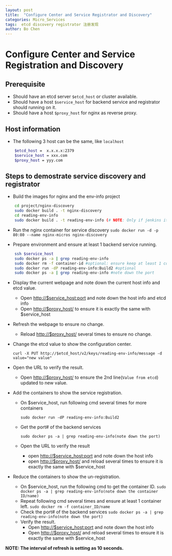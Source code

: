 ```yaml
---
layout: post
title:  "Configure Center and Service Registrator and Discovery"
categories: Micro_Services
tags:  etcd discovery registrator 注册发现
author: Bo Chen
---
```

# Configure Center and Service Registration and Discovery

## Prerequisite

* Should have an etcd server `$etcd_host` or cluster available.
* Should have a host `$service_host` for backend service and registrator should running on it.
* Should have a host `$proxy_host` for nginx as reverse proxy.

## Host information

* The following 3 host can be the same, like `localhost`

```bash
    $etcd_host =  x.x.x.x:2379
    $service_host = xxx.com
    $proxy_host = yyy.com
```

## Steps to demostrate service discovery and registrator

* Build the images for nginx and the env-info project

```bash
    cd project/nginx-discovery
    sudo docker build . -t nginx-discovery
    cd reading-env-info
    sudo docker build . -t reading-env-info (# NOTE: Only if jenkins item not work)
```

* Run the nginx container for service discovery
    `sudo docker run -d -p 80:80 --name nginx-micros nginx-discovery`

* Prepare environment and ensure at least 1 backend service running.

```bash
    ssh $service_host
    sudo docker ps -a | grep reading-env-info
    sudo docker rm -f container-id #optional: ensure keep at least 1 container alive
    sudo docker run -dP reading-env-info:Build2 #optional
    sudo docker ps -a | grep reading-env-info #note down the port
```

* Display the current webpage and note down the current host info and etcd value.

  * Open <http://$service_host:port> and note down the host info and etcd info
  * Open <http://$proxy_host/> to ensure it is exactly the same with $service_host

* Refresh the webpage to ensure no change.

  * Reload <http://$proxy_host/> several times to ensure no change.

* Change the etcd value to show the configuration center.

    `curl -X PUT http://$etcd_host/v2/keys/reading-env-info/message -d value="new value"`

* Open the URL to verify the result.

  * Open <http://$proxy_host/> to ensure the 2nd line(`Value from etcd`) updated to new value.

* Add the containers to show the service registration.

  * On $service_host, run following cmd several times for more containers

    `sudo docker run -dP reading-env-info:Build2`

  * Get the port# of the backend services

    `sudo docker ps -a | grep reading-env-info(note down the port)`

  * Open the URL to verify the result

    * open <http://$service_host:port> and note down the host info
    * open <http://$proxy_host/> and reload several times to ensure it is exactly the same with $service_host

* Reduce the containers to show the un-registration.

  * On $service_host, run the following cmd to get the container ID.
    ```sudo docker ps -a | grep reading-env-info(note down the container ID/name)```
  * Repeat following cmd several times and ensure at least 1 container left.
    ```sudo docker rm -f container_ID/name```
  * Check the port# of the backend services
    ```sudo docker ps -a | grep reading-env-info(note down the port)```
  * Verify the result.
    * Open <http://$service_host:port> and note down the host info
    * Open <http://$proxy_host/> and reload several times to ensure it is exactly the same with $service_host

**NOTE: The interval of refresh is setting as 10 seconds.**